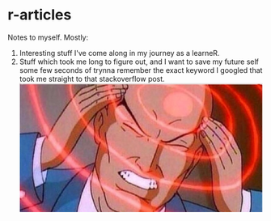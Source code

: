 # r-articles
Notes to myself. Mostly: 

1. Interesting stuff I've come along in my journey as a learneR.
2. Stuff which took me long to figure out, and I want to save my future self some few seconds of trynna remember the exact keyword I googled that took me straight to that stackoverflow post.
![alternate text](images/trynnaremember.jpeg)
